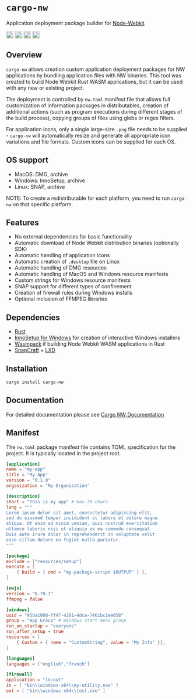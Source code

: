 # `cargo-nw`

Application deployment package builder for [Node-Webkit](https://nwjs.io)

[<img alt="github" src="https://img.shields.io/badge/github-aspectron/cargo--nw-8da0cb?style=for-the-badge&labelColor=555555&color=8da0cb&logo=github" height="20">](https://github.com/aspectron/cargo-nw)
[<img alt="crates.io" src="https://img.shields.io/crates/v/cargo-nw.svg?maxAge=2592000&style=for-the-badge&color=fc8d62&logo=rust" height="20">](https://crates.io/crates/cargo-nw)
[<img alt="docs.rs" src="https://img.shields.io/badge/docs.rs-cargo--nw-56c2a5?maxAge=2592000&style=for-the-badge&logo=docs.rs" height="20">](https://docs.rs/cargo-nw)
<img alt="license" src="https://img.shields.io/crates/l/workflow-nw.svg?maxAge=2592000&color=6ac&style=for-the-badge&logoColor=fff" height="20">


## Overview

`cargo-nw` allows creation custom application deployment packages for NW applications by bundling application files with NW binaries.
This tool was created to build Node Webkit Rust WASM applications, but it can be used with any new or existing project.

The deployment is controlled by `nw.toml` manifest file that allows full customization of information packages in distributables, creation of additional actions (such as program executions during different stages of the build process), copying groups of files using globs or regex filters.

For application icons, only a single large-size `.png` file needs to be supplied - `cargo-nw` will automatically resize and generate all appropriate icon variations and file formats. Custom icons can be supplied for each OS.

## OS support
* MacOS: DMG, archive
* Windows: InnoSetup, archive
* Linux: SNAP, archive

NOTE: To create a redistributable for each platform, you need to run `cargo-nw` on that specific platform.

## Features
* No external dependencies for basic functionality
* Automatic download of Node Webkit distribution binaries (optionally SDK)
* Automatic handling of application icons
* Automatic creation of `.desktop` file on Linux
* Automatic handling of DMG resources
* Automatic handling of MacOS and Windows resource manifests
* Custom strings for Windows resource manifests
* SNAP support for different types of confinement
* Creation of firewall rules during Windows installs
* Optional inclusion of FFMPEG libraries

## Dependencies
* [Rust](https://www.rust-lang.org/tools/install)
* [InnoSetup for Windows](https://jrsoftware.org/isdl.php) for creation of interactive Windows installers
* [Wasmpack](https://rustwasm.github.io/wasm-pack/installer/) if building Node Webkit WASM applications in Rust
* [SnapCraft](https://snapcraft.io/install/snapcraft/ubuntu) + [LXD](https://linuxcontainers.org/lxd/getting-started-cli/) 

## Installation
```bash
cargo install cargo-nw
```

## Documentation

For detailed documentation please see [Cargo NW Documentation](https://cargo-nw.aspectron.org)

## Manifest

The `nw.toml` package manifest file contains TOML specification for the project. It is typically located in the project root.

```toml
[application]
name = "my-app"
title = "My App"
version = "0.1.0"
organization = "My Organization"

[description]
short = "This is my app" # max 78 chars
long = """
Lorem ipsum dolor sit amet, consectetur adipiscing elit, 
sed do eiusmod tempor incididunt ut labore et dolore magna 
aliqua. Ut enim ad minim veniam, quis nostrud exercitation 
ullamco laboris nisi ut aliquip ex ea commodo consequat. 
Duis aute irure dolor in reprehenderit in voluptate velit 
esse cillum dolore eu fugiat nulla pariatur.
"""

[package]
exclude = ["resources/setup"]
execute = [
    { build = { cmd = "my-package-script $OUTPUT" } },
]

[nwjs]
version = "0.70.1"
ffmpeg = false

[windows]
uuid = "95ba1908-ff47-4281-4dca-7461bc1ee058"
group = "App Group" # Windows start menu group
run_on_startup = "everyone"
run_after_setup = true
resources = [
    { Custom = { name = "CustomString", value = "My Info" }},
]

[languages]
languages = ["english","french"]

[firewall]
application = "in:out"
in = [ "bin\\windows-x64\\my-utility.exe" ]
out = [ "bin\\windows-x64\\test.exe" ]
```

